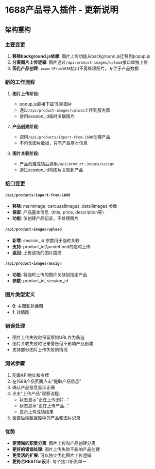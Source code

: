 # 1688产品导入插件 - 更新说明

## 架构重构

### 主要变更
1. **移除background.js依赖**: 图片上传功能从background.js迁移到popup.js
2. **分离图片上传逻辑**: 图片通过`/api/product-images/upload`接口单独上传
3. **简化产品创建**: `importFrom1688`接口不再处理图片，专注于产品数据

### 新的工作流程
1. **图片上传阶段**:
   - popup.js直接下载1688图片
   - 通过`/api/product-images/upload`上传到服务器
   - 使用session_id临时关联图片

2. **产品创建阶段**:
   - 调用`/api/products/import-from-1688`创建产品
   - 不包含图片数据，只有产品基本信息

3. **图片关联阶段**:
   - 产品创建成功后调用`/api/product-images/assign`
   - 通过session_id将图片关联到产品

### 接口变更

#### `/api/products/import-from-1688`
- **移除**: mainImage, carouselImages, detailImages 参数
- **保留**: 产品基本信息（title, price, description等）
- **功能**: 仅创建产品记录，不处理图片

#### `/api/product-images/upload`
- **新增**: session_id 参数用于临时关联
- **支持**: product_id为undefined的临时上传
- **返回**: 上传成功的图片路径

#### `/api/product-images/assign`
- **功能**: 将临时上传的图片关联到指定产品
- **参数**: product_id, session_id

### 图片类型定义
- **0**: 主图和轮播图
- **1**: 详情图

### 错误处理
- 图片上传失败时保留原始URL作为备选
- 图片关联失败时记录警告但不影响产品创建
- 支持部分图片上传失败的情况

### 测试步骤
1. 配置API地址和令牌
2. 在1688产品页面点击"提取产品信息"
3. 确认产品信息显示正确
4. 点击"上传产品"观察流程:
   - 状态显示"正在上传图片..."
   - 状态显示"正在上传产品..."
   - 显示上传成功结果
5. 检查后端数据库中的产品和图片记录

### 优势
- **更清晰的职责分离**: 图片上传和产品创建分离
- **更好的错误处理**: 图片上传失败不影响产品创建
- **更灵活的扩展**: 可以独立优化图片上传逻辑
- **更符合RESTful设计**: 每个接口职责单一